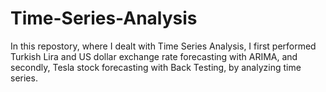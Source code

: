 # Time-Series-Analysis

In this repostory, where I dealt with Time Series Analysis, I first performed Turkish Lira and US dollar exchange rate forecasting with ARIMA, and secondly, Tesla stock forecasting with Back Testing, by analyzing time series.
